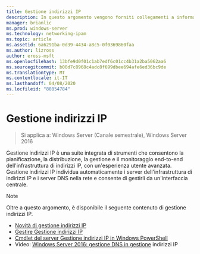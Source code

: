 ```yaml
---
title: Gestione indirizzi IP
description: In questo argomento vengono forniti collegamenti a informazioni su Gestione indirizzi IP in Windows Server 2016.
manager: brianlic
ms.prod: windows-server
ms.technology: networking-ipam
ms.topic: article
ms.assetid: 6a6291ba-0d39-4434-a8c5-0f0369860faa
ms.author: lizross
author: eross-msft
ms.openlocfilehash: 13bfe9d0f01c1ab7edf6c01cc4b31a2ba5062aa6
ms.sourcegitcommit: b00d7c8968c4adc8f699dbee694afe6ed36bc9de
ms.translationtype: MT
ms.contentlocale: it-IT
ms.lasthandoff: 04/08/2020
ms.locfileid: "80854784"
---
```

# <a name="ip-address-management-ipam"></a>Gestione indirizzi IP

> Si applica a: Windows Server (Canale semestrale), Windows Server 2016

Gestione indirizzi IP è una suite integrata di strumenti che consentono la pianificazione, la distribuzione, la gestione e il monitoraggio end-to-end dell'infrastruttura di indirizzi IP, con un'esperienza utente avanzata. Gestione indirizzi IP individua automaticamente i server dell'infrastruttura di indirizzi IP e i server DNS nella rete e consente di gestirli da un'interfaccia centrale.

> [!NOTE]
> Oltre a questo argomento, è disponibile il seguente contenuto di gestione indirizzi IP.
>
> - [Novità di gestione indirizzi IP](../../technologies/ipam/What-s-New-in-IPAM.md)
> - [Gestire Gestione indirizzi IP](../../technologies/ipam/Manage-IPAM.md)
> - [Cmdlet del server Gestione indirizzi IP in Windows PowerShell](https://docs.microsoft.com/powershell/module/ipamserver/?view=win10-ps)
> - Video: [Windows Server 2016: gestione DNS in gestione](https://channel9.msdn.com/Blogs/windowsserver/Windows-Server-2016-DNS-management-in-IPAM) indirizzi IP
